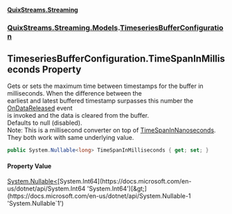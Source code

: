 #### [QuixStreams.Streaming](index.md 'index')
### [QuixStreams.Streaming.Models](QuixStreams.Streaming.Models.md 'QuixStreams.Streaming.Models').[TimeseriesBufferConfiguration](TimeseriesBufferConfiguration.md 'QuixStreams.Streaming.Models.TimeseriesBufferConfiguration')

## TimeseriesBufferConfiguration.TimeSpanInMilliseconds Property

Gets or sets the maximum time between timestamps for the buffer in milliseconds. When the difference between the  
earliest and latest buffered timestamp surpasses this number the [OnDataReleased](TimeseriesBuffer.OnDataReleased.md 'QuixStreams.Streaming.Models.TimeseriesBuffer.OnDataReleased') event  
is invoked and the data is cleared from the buffer.  
Defaults to null (disabled).  
Note: This is a millisecond converter on top of [TimeSpanInNanoseconds](TimeseriesBufferConfiguration.TimeSpanInNanoseconds.md 'QuixStreams.Streaming.Models.TimeseriesBufferConfiguration.TimeSpanInNanoseconds'). They both work with same underlying value.

```csharp
public System.Nullable<long> TimeSpanInMilliseconds { get; set; }
```

#### Property Value
[System.Nullable&lt;](https://docs.microsoft.com/en-us/dotnet/api/System.Nullable-1 'System.Nullable`1')[System.Int64](https://docs.microsoft.com/en-us/dotnet/api/System.Int64 'System.Int64')[&gt;](https://docs.microsoft.com/en-us/dotnet/api/System.Nullable-1 'System.Nullable`1')